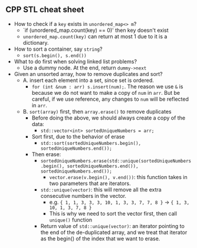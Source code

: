 ## CPP STL cheat sheet

+ How to check if a `key` exists in `unordered_map<> m`?
  + `if (unordered_map.count(key) == 0)' then key doesn't exist
  + `unordered_map.count(key)` can return at most 1 due to it is a dictionary.
+ How to sort a container, say `string`?
  + `sort(s.begin(), s.end())`
+ What to do first when solving linked list problems?
  + Use a dummy node. At the end, return `dummy->next`
+ Given an unsorted array, how to remove duplicates and sort?
  + A. insert each element into a set, since set is ordered.
    + `for (int &num : arr) s.insert(num);`. The reason we use `&` is because we do not want to make a copy of `num` in `arr`. But be careful, if we use reference, any changes to `num` will be reflected in `arr`.
  + B. `sort(array)` first, then `array.erase()` to remove duplicates
    + Before doing the above, we should always create a copy of the data:
      + `std::vector<int> sortedUniqueNumbers = arr;`
    + Sort first, due to the behavior of erase
      + `std::sort(sortedUniqueNumbers.begin(), sortedUniqueNumbers.end());`
    + Then erase:
      + `sortedUniqueNumbers.erase(std::unique(sortedUniqueNumbers.begin(), sortedUniqueNumbers.end()), sortedUniqueNumbers.end());`
        + `vector.erase(v.begin(), v.end())`: this function takes in two parameters that are iterators.
      + `std::unique(vector)`: this will remove all the extra consecutive numbers in the vector.
        + e.g.  `{ 1, 1, 3, 3, 3, 10, 1, 3, 3, 7, 7, 8 }` -> `{ 1, 3, 10, 1, 3, 7, 8 }`
        + This is why we need to sort the vector first, then call `unique()` function
      + Return value of `std::unique(vector)`: an iterator pointing to the end of the de-duplicated array, and we treat that iterator as the begin() of the index that we want to erase.
        
